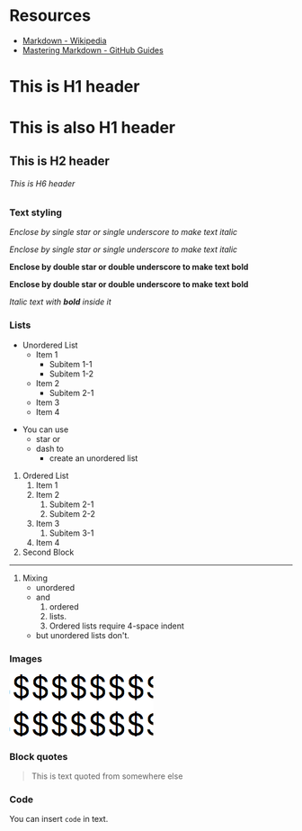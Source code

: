 # Resources

- [Markdown - Wikipedia](https://en.wikipedia.org/wiki/Markdown)
- [Mastering Markdown - GitHub Guides](https://guides.github.com/features/mastering-markdown/)

# This is H1 header

This is also H1 header
======

## This is H2 header

###### This is H6 header


### Text styling

*Enclose by single star or single underscore to make text italic*

_Enclose by single star or single underscore to make text italic_

**Enclose by double star or double underscore to make text bold**

__Enclose by double star or double underscore to make text bold__

*Italic text with __bold__ inside it*

### Lists

* Unordered List
  * Item 1
    * Subitem 1-1
    * Subitem 1-2
  * Item 2
    * Subitem 2-1
  * Item 3
  * Item 4

- You can use
  - star or
  - dash to
    - create an unordered list

1. Ordered List
    1. Item 1
    1. Item 2
        1. Subitem 2-1
        1. Subitem 2-2
    1. Item 3
        1. Subitem 3-1
    1. Item 4
1. Second Block

---

1. Mixing
    - unordered
    - and
        1. ordered
        1. lists.
        1. Ordered lists require 4-space indent
    - but unordered lists don't.

### Images

![Alt text for image](image1.png)


### Block quotes

> This is text
> quoted from somewhere else

### Code

You can insert `code` in text.
